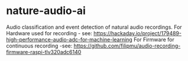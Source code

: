 # nature-audio-ai
Audio classification and event detection of natural audio recordings.
For Hardware used for recording - see: https://hackaday.io/project/179489-high-performance-audio-adc-for-machine-learning
For Firmware for continuous recording -see: https://github.com/filipmu/audio-recording-firmware-raspi-tlv320adc6140
